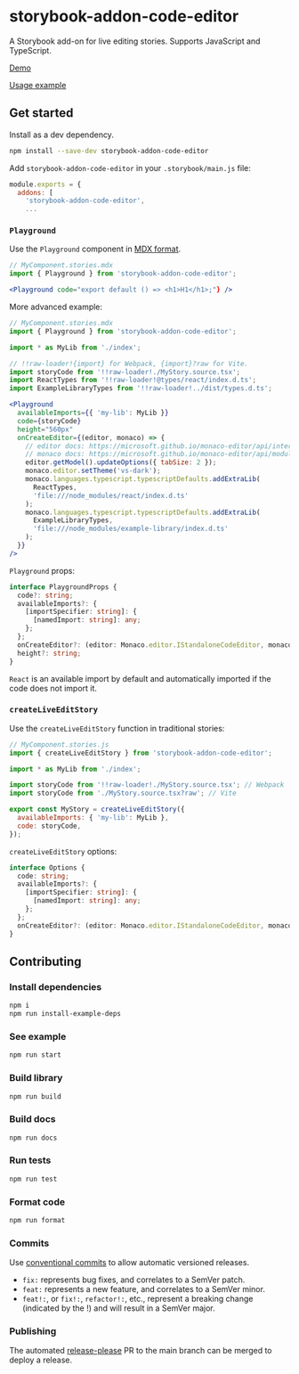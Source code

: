 # storybook-addon-code-editor

A Storybook add-on for live editing stories. Supports JavaScript and TypeScript.

[Demo](https://jeremyrh.github.io/storybook-addon-code-editor)

[Usage example](./example)

## Get started

Install as a dev dependency.

```sh
npm install --save-dev storybook-addon-code-editor
```

Add `storybook-addon-code-editor` in your `.storybook/main.js` file:

```js
module.exports = {
  addons: [
    'storybook-addon-code-editor',
    ...
```

### `Playground`

Use the `Playground` component in [MDX format](https://storybook.js.org/docs/react/api/mdx).

```jsx
// MyComponent.stories.mdx
import { Playground } from 'storybook-addon-code-editor';

<Playground code="export default () => <h1>H1</h1>;"} />
```

More advanced example:

```jsx
// MyComponent.stories.mdx
import { Playground } from 'storybook-addon-code-editor';

import * as MyLib from './index';

// !!raw-loader!{import} for Webpack, {import}?raw for Vite.
import storyCode from '!!raw-loader!./MyStory.source.tsx';
import ReactTypes from '!!raw-loader!@types/react/index.d.ts';
import ExampleLibraryTypes from '!!raw-loader!../dist/types.d.ts';

<Playground
  availableImports={{ 'my-lib': MyLib }}
  code={storyCode}
  height="560px"
  onCreateEditor={(editor, monaco) => {
    // editor docs: https://microsoft.github.io/monaco-editor/api/interfaces/monaco.editor.IStandaloneCodeEditor.html
    // monaco docs: https://microsoft.github.io/monaco-editor/api/modules/monaco.html
    editor.getModel().updateOptions({ tabSize: 2 });
    monaco.editor.setTheme('vs-dark');
    monaco.languages.typescript.typescriptDefaults.addExtraLib(
      ReactTypes,
      'file:///node_modules/react/index.d.ts'
    );
    monaco.languages.typescript.typescriptDefaults.addExtraLib(
      ExampleLibraryTypes,
      'file:///node_modules/example-library/index.d.ts'
    );
  }}
/>
```

`Playground` props:

```ts
interface PlaygroundProps {
  code?: string;
  availableImports?: {
    [importSpecifier: string]: {
      [namedImport: string]: any;
    };
  };
  onCreateEditor?: (editor: Monaco.editor.IStandaloneCodeEditor, monaco: Monaco) => any;
  height?: string;
}
```

`React` is an available import by default and automatically imported if the code does not import it.

### `createLiveEditStory`

Use the `createLiveEditStory` function in traditional stories:

```js
// MyComponent.stories.js
import { createLiveEditStory } from 'storybook-addon-code-editor';

import * as MyLib from './index';

import storyCode from '!!raw-loader!./MyStory.source.tsx'; // Webpack
import storyCode from './MyStory.source.tsx?raw'; // Vite

export const MyStory = createLiveEditStory({
  availableImports: { 'my-lib': MyLib },
  code: storyCode,
});
```

`createLiveEditStory` options:

```ts
interface Options {
  code: string;
  availableImports?: {
    [importSpecifier: string]: {
      [namedImport: string]: any;
    };
  };
  onCreateEditor?: (editor: Monaco.editor.IStandaloneCodeEditor, monaco: Monaco) => any;
}
```

## Contributing

### Install dependencies

```sh
npm i
npm run install-example-deps
```

### See example

```sh
npm run start
```

### Build library

```sh
npm run build
```

### Build docs

```sh
npm run docs
```

### Run tests

```sh
npm run test
```

### Format code

```sh
npm run format
```

### Commits

Use [conventional commits](https://www.conventionalcommits.org/en/v1.0.0/) to allow automatic versioned releases.

- `fix:` represents bug fixes, and correlates to a SemVer patch.
- `feat:` represents a new feature, and correlates to a SemVer minor.
- `feat!:`, or `fix!:`, `refactor!:`, etc., represent a breaking change (indicated by the !) and will result in a SemVer major.

### Publishing

The automated [release-please](https://github.com/googleapis/release-please) PR to the main branch can be merged to deploy a release.
